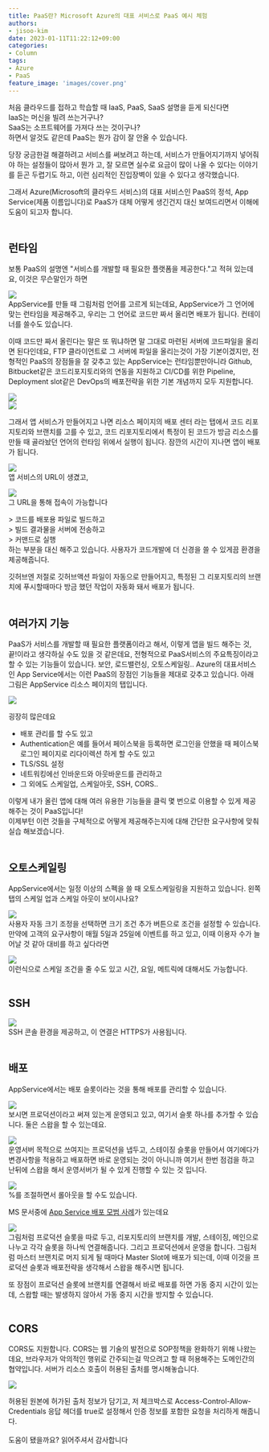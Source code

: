```yaml
---
title: PaaS란? Microsoft Azure의 대표 서비스로 PaaS 예시 체험
authors:
- jisoo-kim
date: 2023-01-11T11:22:12+09:00
categories:
- Column
tags:
- Azure
- PaaS
feature_image: 'images/cover.png'
---
```

처음 클라우드를 접하고 학습할 때 IaaS, PaaS, SaaS 설명을 듣게 되신다면  
IaaS는 머신을 빌려 쓰는거구나?  
SaaS는 소프트웨어를 가져다 쓰는 것이구나?  
하면서 알것도 같은데
PaaS는 뭔가 감이 잘 안올 수 있습니다.

당장 궁금한걸 해결하려고 서비스를 써보려고 하는데, 서비스가 만들어지기까지 넣어줘야 하는 설정들이 많아서 뭔가 고, 잘 모르면 실수로 요금이 많이 나올 수 있다는 이야기를 듣곤 두렵기도 하고, 이런 심리적인 진입장벽이 있을 수 있다고 생각했습니다.

그래서 Azure(Microsoft의 클라우드 서비스)의 대표 서비스인 PaaS의 정석, App Service(제품 이름입니다)로 PaaS가 대체 어떻게 생긴건지 대신 보여드리면서 이해에 도움이 되고자 합니다.
<br>
<br>

## 런타임

보통 PaaS의 설명엔 "서비스를 개발할 때 필요한 플랫폼을 제공한다."고 적혀 있는데요, 이것은 무슨말인가 하면

![](images/image2.PNG)  
AppService를 만들 때 그림처럼 언어를 고르게 되는데요, AppService가 그 언어에 맞는 런타임을 제공해주고, 우리는 그 언어로 코드만 짜서 올리면 배포가 됩니다. 컨테이너를 쓸수도 있습니다.

이때 코드만 짜서 올린다는 말은 또 뭐냐하면 말 그대로 마련된 서버에 코드파일을 올리면 된다인데요, FTP 클라이언트로 그 서버에 파일을 올리는것이 가장 기본이겠지만, 전형적인 PaaS의 장점들을 잘 갖추고 있는 AppService는 런타임뿐만아니라 Github, Bitbucket같은 코드리포지토리와의 연동을 지원하고 CI/CD를 위한 Pipeline, Deployment slot같은 DevOps의 배포전략을 위한 기본 개념까지 모두 지원합니다.

![](images/image3.PNG)  
![](images/image4.PNG)  

그래서 앱 서비스가 만들어지고 나면 리소스 페이지의 배포 센터 라는 탭에서 코드 리포지토리와 브랜치를 고를 수 있고, 코드 리포지토리에서 특정이 된 코드가 방금 리소스를 만들 때 골라놨던 언어의 런타임 위에서 실행이 됩니다. 잠깐의 시간이 지나면 앱이 배포가 됩니다.

![](images/image5.PNG)  
앱 서비스의 URL이 생겼고,

![](images/image6.PNG)  
그 URL을 통해 접속이 가능합니다

\> 코드를 배포용 파일로 빌드하고  
\> 빌드 결과물을 서버에 전송하고  
\> 커맨드로 실행  
하는 부분을 대신 해주고 있습니다. 사용자가 코드개발에 더 신경을 쓸 수 있게끔 환경을 제공해줍니다.

깃허브엔 저절로 깃허브액션 파일이 자동으로 만들어지고, 특정된 그 리포지토리의 브랜치에 푸시할때마다 방금 했던 작업이 자동화 돼서 배포가 됩니다.
<br>
<br>

## 여러가지 기능

PaaS가 서비스를 개발할 때 필요한 플랫폼이라고 해서, 이렇게 앱을 빌드 해주는 것, 끝!이라고 생각하실 수도 있을 것 같은데요, 전형적으로 PaaS서비스의 주요특징이라고 할 수 있는 기능들이 있습니다. 보안, 로드밸런싱, 오토스케일링.. Azure의 대표서비스인 App Service에서는 이런 PaaS의 장점인 기능들을 제대로 갖추고 있습니다. 아래 그림은 AppService 리소스 페이지의 탭입니다.

![](images/image1.PNG)  

굉장히 많은데요  
- 배포 관리를 할 수도 있고
- Authentication은 예를 들어서 페이스북을 등록하면 로그인을 안했을 때 페이스북 로그인 페이지로 리다이렉션 하게 할 수도 있고
- TLS/SSL 설정
- 네트워킹에선 인바운드와 아웃바운드를 관리하고
- 그 외에도 스케일업, 스케일아웃, SSH, CORS..

이렇게 내가 올린 앱에 대해 여러 유용한 기능들을 클릭 몇 번으로 이용할 수 있게 제공해주는 것이 PaaS입니다!  
이제부턴 이런 것들을 구체적으로 어떻게 제공해주는지에 대해 간단한 요구사항에 맞춰 실습 해보겠습니다.
<br>
<br>

## 오토스케일링

AppService에서는 일정 이상의 스펙을 쓸 때 오토스케일링을 지원하고 있습니다. 왼쪽 탭의 스케일 업과 스케일 아웃이 보이시나요?

![](images/image25.PNG)  
사용자 자동 크기 조정을 선택하면 크기 조건 추가 버튼으로 조건을 설정할 수 있습니다.
만약에 고객의 요구사항이 매월 5일과 25일에 이벤트를 하고 있고, 이때 이용자 수가 늘어날 것 같아 대비를 하고 싶다라면

![](images/image11.PNG)  
이런식으로 스케일 조건을 줄 수도 있고 시간, 요일, 메트릭에 대해서도 가능합니다.
<br>
<br>

## SSH

![](images/image13.PNG)  
SSH 콘솔 환경을 제공하고, 이 연결은 HTTPS가 사용됩니다.
<br>
<br>

## 배포

AppService에서는 배포 슬롯이라는 것을 통해 배포를 관리할 수 있습니다.

![](images/image14.PNG)  
보시면 프로덕션이라고 써져 있는게 운영되고 있고, 여기서 슬롯 하나를 추가할 수 있습니다. 둘은 스왑을 할 수 있는데요.  

![](images/image15.PNG)  
운영서버 목적으로 쓰여지는 프로덕션을 냅두고, 스테이징 슬롯을 만들어서 여기에다가 변경사항을 적용하고 배포하면 바로 운영되는 것이 아니니까 여기서 한번 점검을 하고 난뒤에 스왑을 해서 운영서버가 될 수 있게 진행할 수 있는 것 입니다.

![](images/image21.PNG)  
%를 조절하면서 롤아웃을 할 수도 있습니다.

MS 문서중에 [App Service 배포 모범 사례](https://learn.microsoft.com/ko-kr/azure/app-service/deploy-best-practices)가 있는데요

![](images/image22.PNG)  
그림처럼 프로덕션 슬롯을 따로 두고, 
리포지토리의 브랜치를 개발, 스테이징, 메인으로 나누고 각각 슬롯을 하나씩 연결해줍니다. 그리고 프로덕션에서 운영을 합니다. 그림처럼 마스터 브랜치로 머지 되게 될 때마다 Master Slot에 배포가 되는데, 이때 이것을 프로덕션 슬롯과 배포전략을 생각해서 스왑을 해주시면 됩니다.

또 장점이 프로덕션 슬롯에 브랜치를 연결해서 바로 배포를 하면 가동 중지 시간이 있는데, 스왑할 때는 발생하지 않아서 가동 중지 시간을 방지할 수 있습니다.
<br>
<br>

## CORS

CORS도 지원합니다. CORS는 웹 기술의 발전으로 SOP정책을 완화하기 위해 나왔는데요, 브라우저가 악의적인 행위로 간주되는걸 막으려고 할 때 허용해주는 도메인간의 협약입니다. 서버가 리소스 호출이 허용된 출처를 명시해놓습니다.

![](images/image24.PNG)  

허용된 원본에 허가된 출처 정보가 담기고, 저 체크박스로 Access-Control-Allow-Credentials 응답 헤더를 true로 설정해서 인증 정보를 포함한 요청을 처리하게 해줍니다.
<br>
<br>
도움이 됐을까요? 읽어주셔서 감사합니다